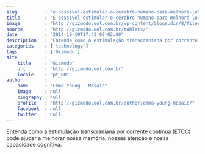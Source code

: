 ```yaml
---
slug          : "e-possivel-estimular-o-cerebro-humano-para-melhora-lo"
title         : "É possível estimular o cérebro humano para melhorá-lo?"
image         : "http://gizmodo.uol.com.br/wp-content/blogs.dir/8/files/2014/11/Jolla-Tablet-4.jpg"
source        : "http://gizmodo.uol.com.br/tablets/"
date          : "2014-10-19T17:43:00-02:00"
description   : "Entenda como a estimulação transcraniana por corrente contínua (ETCC) pode ajudar a melhorar nossa memória, nossas atenção e nossa capacidade cognitiva."
categories    : ['technology']
tags          : ['Gizmodo']
site          :
    title     : "Gizmodo"
    url       : "http://gizmodo.uol.com.br"
    locale    : "pt_BR"
author        :
    name      : "Emma Young - Mosaic"
    image     : null
    biography : null
    profile   : "http://gizmodo.uol.com.br/author/emma-young-mosaic/"
    facebook  : null
    twitter   : null
---
```


Entenda como a estimulação transcraniana por corrente contínua (ETCC) pode ajudar a melhorar nossa memória, nossas atenção e nossa capacidade cognitiva.
